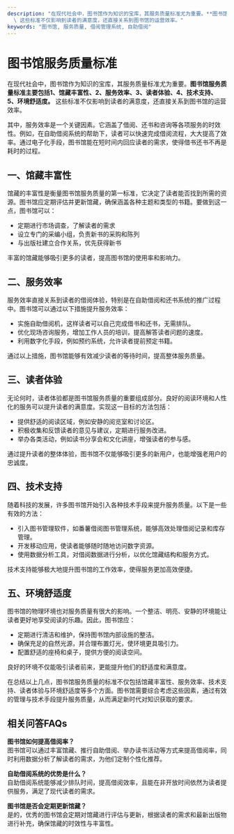 ```yaml
---
description: "在现代社会中，图书馆作为知识的宝库，其服务质量标准尤为重要。**图书馆服务质量标准主要包括1、馆藏丰富性、2、服务效率、3、读者体验、4、技术支持、5、环境舒适度。**\
  \ 这些标准不仅影响到读者的满意度，还直接关系到图书馆的运营效率。"
keywords: "图书馆, 服务质量, 借阅管理系统, 自助借阅"
---
```

# 图书馆服务质量标准

在现代社会中，图书馆作为知识的宝库，其服务质量标准尤为重要。**图书馆服务质量标准主要包括1、馆藏丰富性、2、服务效率、3、读者体验、4、技术支持、5、环境舒适度。** 这些标准不仅影响到读者的满意度，还直接关系到图书馆的运营效率。

其中，服务效率是一个关键因素。它涵盖了借阅、还书和咨询等各项服务的时效性。例如，在自助借阅系统的帮助下，读者可以快速完成借阅流程，大大提高了效率。通过电子化手段，图书馆能在短时间内回应读者的需求，使得借书还书不再是耗时的过程。

## 一、馆藏丰富性

馆藏的丰富性是衡量图书馆服务质量的第一标准，它决定了读者能否找到所需的资源。图书馆应定期评估并更新馆藏，确保涵盖各种主题和类型的书籍。要做到这一点，图书馆可以：

- 定期进行市场调查，了解读者的需求
- 设立专门的采编小组，负责新书的采购和陈列
- 与出版社建立合作关系，优先获得新书

丰富的馆藏能够吸引更多的读者，提高图书馆的使用率和影响力。

## 二、服务效率

服务效率直接关系到读者的借阅体验，特别是在自助借阅和还书系统的推广过程中。图书馆可以通过以下措施提升服务效率：

- 实施自助借阅机，这样读者可以自己完成借书和还书，无需排队。
- 优化现场咨询服务，增加工作人员的培训，提高解答读者问题的速度。
- 利用数字化手段，例如预约系统，允许读者提前预定书籍。

通过以上措施，图书馆能够有效减少读者的等待时间，提高整体服务质量。

## 三、读者体验

无论何时，读者体验都是图书馆服务质量的重要组成部分。良好的阅读环境和人性化的服务可以提升读者的满意度。实现这一目标的方法包括：

- 提供舒适的阅读区域，例如安静的阅览室和讨论区。
- 积极收集和反馈读者的意见与建议，定期进行服务改进。
- 举办各类活动，例如读书分享会和文化讲座，增强读者的参与感。

通过提升读者的整体体验，图书馆不仅能够吸引更多的新用户，也能增强老用户的忠诚度。

## 四、技术支持

随着科技的发展，许多图书馆开始引入各种技术手段来提升服务质量。以下是一些有效的方法：

- 引入图书管理软件，如番薯借阅图书管理系统，能够高效处理借阅记录和库存管理。
- 开发移动应用，使读者能够随时随地访问数字资源。
- 使用数据分析工具，对借阅数据进行分析，以优化馆藏结构和服务方式。

技术支持能够极大地提升图书馆的工作效率，使得服务更加高效便捷。

## 五、环境舒适度

图书馆的物理环境也对服务质量有很大的影响。一个整洁、明亮、安静的环境能让读者更好地享受阅读的乐趣。因此，图书馆应：

- 定期进行清洁和维护，保持图书馆内部设施的整洁。
- 确保充足的自然光源，并合理布置灯光，使环境更具吸引力。
- 配置舒适的座椅和桌子，提供方便的阅读空间。

良好的环境不仅能吸引读者前来，更能提升他们的舒适度和满意度。

在总结以上几点，图书馆服务质量的标准不仅包括馆藏丰富性、服务效率、技术支持、读者体验与环境舒适度等多个方面。图书馆需要综合考虑这些因素，通过有效的管理与技术手段提升服务质量，从而满足新时代对知识获取的要求。

## 相关问答FAQs

**图书馆如何提高借阅率？**  
图书馆可以通过丰富馆藏、推行自助借阅、举办读书活动等方式来提高借阅率，同时利用数据分析了解读者的需求，为他们定制个性化推荐。

**自助借阅系统的优势是什么？**  
自助借阅系统能够减少排队时间，提高借阅效率，且能在非开放时间依然为读者提供服务，满足了现代读者的需求。

**图书馆是否会定期更新馆藏？**  
是的，优秀的图书馆会定期对馆藏进行评估与更新，根据读者的需求和最新出版物进行补充，确保馆藏的时效性与丰富性。
